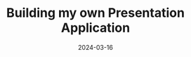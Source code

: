 ---
title: "Building my own Presentation Application"
# date: "March 16, 2024"
date: "2024-03-16"

description: "A realtime presentation application with shared states using Yjs and React."

link: "https://gcrois.github.io/prelim/"
newTab: true

tags: ["Frontend", "React"]
---